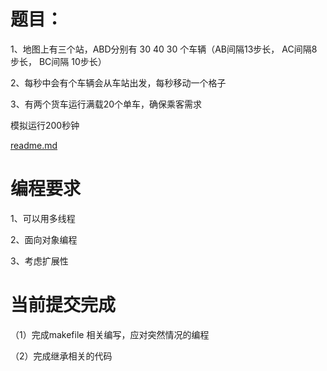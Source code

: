 # 题目：

1、地图上有三个站，ABD分别有 30 40 30 个车辆（AB间隔13步长， AC间隔8步长， BC间隔 10步长）

2、每秒中会有个车辆会从车站出发，每秒移动一个格子

3、有两个货车运行满载20个单车，确保乘客需求


模拟运行200秒钟

[readme.md](https://github.com/FDmitnick/linux/files/6948856/readme.md)

# 编程要求

1、可以用多线程

2、面向对象编程

3、考虑扩展性




# 当前提交完成

（1）完成makefile 相关编写，应对突然情况的编程

（2）完成继承相关的代码

